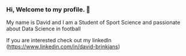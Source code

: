 ### Hi, Welcome to my profile. 👋

My name is David and I am a Student of Sport Science and passionate about Data Science in football <br>

If you are interested check out my linkedIn (https://www.linkedin.com/in/david-brinkjans) 
<!--or check out my first paper ever:

![alt text](https://github.com/DavidB1999/DavidB1999/blob/main/images/Paper.JPG)
-->


<!--
**DavidB1999/DavidB1999** is a ✨ _special_ ✨ repository because its `README.md` (this file) appears on your GitHub profile.

Here are some ideas to get you started:

- 🔭 I’m currently working on ...
- 🌱 I’m currently learning ...
- 👯 I’m looking to collaborate on ...
- 🤔 I’m looking for help with ...
- 💬 Ask me about ...
- 📫 How to reach me: ...
- 😄 Pronouns: ...
- ⚡ Fun fact: ...
-->
